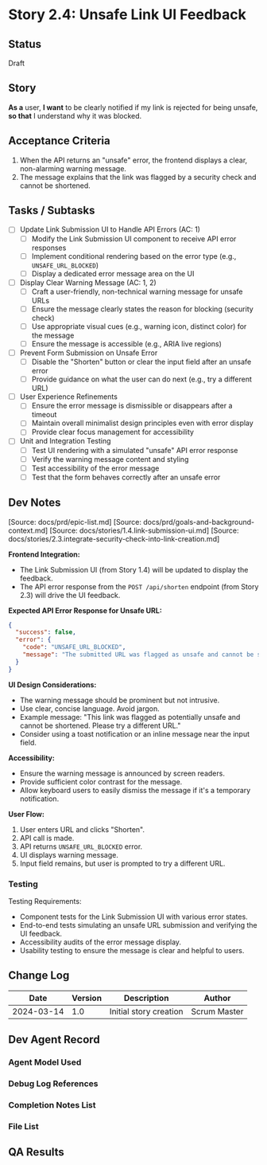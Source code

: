 # Story 2.4: Unsafe Link UI Feedback

## Status

Draft

## Story

**As a** user,
**I want** to be clearly notified if my link is rejected for being unsafe,
**so that** I understand why it was blocked.

## Acceptance Criteria

1. When the API returns an "unsafe" error, the frontend displays a clear, non-alarming warning message.
2. The message explains that the link was flagged by a security check and cannot be shortened.

## Tasks / Subtasks

- [ ] Update Link Submission UI to Handle API Errors (AC: 1)
  - [ ] Modify the Link Submission UI component to receive API error responses
  - [ ] Implement conditional rendering based on the error type (e.g., `UNSAFE_URL_BLOCKED`)
  - [ ] Display a dedicated error message area on the UI

- [ ] Display Clear Warning Message (AC: 1, 2)
  - [ ] Craft a user-friendly, non-technical warning message for unsafe URLs
  - [ ] Ensure the message clearly states the reason for blocking (security check)
  - [ ] Use appropriate visual cues (e.g., warning icon, distinct color) for the message
  - [ ] Ensure the message is accessible (e.g., ARIA live regions)

- [ ] Prevent Form Submission on Unsafe Error
  - [ ] Disable the "Shorten" button or clear the input field after an unsafe error
  - [ ] Provide guidance on what the user can do next (e.g., try a different URL)

- [ ] User Experience Refinements
  - [ ] Ensure the error message is dismissible or disappears after a timeout
  - [ ] Maintain overall minimalist design principles even with error display
  - [ ] Provide clear focus management for accessibility

- [ ] Unit and Integration Testing
  - [ ] Test UI rendering with a simulated "unsafe" API error response
  - [ ] Verify the warning message content and styling
  - [ ] Test accessibility of the error message
  - [ ] Test that the form behaves correctly after an unsafe error

## Dev Notes

[Source: docs/prd/epic-list.md]
[Source: docs/prd/goals-and-background-context.md]
[Source: docs/stories/1.4.link-submission-ui.md]
[Source: docs/stories/2.3.integrate-security-check-into-link-creation.md]

**Frontend Integration:**

- The Link Submission UI (from Story 1.4) will be updated to display the feedback.
- The API error response from the `POST /api/shorten` endpoint (from Story 2.3) will drive the UI feedback.

**Expected API Error Response for Unsafe URL:**

```json
{
  "success": false,
  "error": {
    "code": "UNSAFE_URL_BLOCKED",
    "message": "The submitted URL was flagged as unsafe and cannot be shortened."
  }
}
```

**UI Design Considerations:**

- The warning message should be prominent but not intrusive.
- Use clear, concise language. Avoid jargon.
- Example message: "This link was flagged as potentially unsafe and cannot be shortened. Please try a different URL."
- Consider using a toast notification or an inline message near the input field.

**Accessibility:**

- Ensure the warning message is announced by screen readers.
- Provide sufficient color contrast for the message.
- Allow keyboard users to easily dismiss the message if it's a temporary notification.

**User Flow:**

1. User enters URL and clicks "Shorten".
2. API call is made.
3. API returns `UNSAFE_URL_BLOCKED` error.
4. UI displays warning message.
5. Input field remains, but user is prompted to try a different URL.

### Testing

Testing Requirements:

- Component tests for the Link Submission UI with various error states.
- End-to-end tests simulating an unsafe URL submission and verifying the UI feedback.
- Accessibility audits of the error message display.
- Usability testing to ensure the message is clear and helpful to users.

## Change Log

| Date       | Version | Description            | Author       |
| ---------- | ------- | ---------------------- | ------------ |
| 2024-03-14 | 1.0     | Initial story creation | Scrum Master |

## Dev Agent Record

### Agent Model Used

### Debug Log References

### Completion Notes List

### File List

## QA Results
